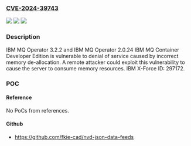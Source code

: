 ### [CVE-2024-39743](https://cve.mitre.org/cgi-bin/cvename.cgi?name=CVE-2024-39743)
![](https://img.shields.io/static/v1?label=Product&message=MQ%20Operator&color=blue)
![](https://img.shields.io/static/v1?label=Version&message=%3D%202.0.24%2C%203.2.2%20&color=brighgreen)
![](https://img.shields.io/static/v1?label=Vulnerability&message=CWE-405%20Asymmetric%20Resource%20Consumption%20(Amplification)&color=brighgreen)

### Description

IBM MQ Operator 3.2.2 and IBM MQ Operator 2.0.24 IBM MQ Container Developer Edition is vulnerable to denial of service caused by incorrect memory de-allocation.   A remote attacker could exploit this vulnerability to cause the server to consume memory resources.  IBM X-Force ID:  297172.

### POC

#### Reference
No PoCs from references.

#### Github
- https://github.com/fkie-cad/nvd-json-data-feeds

